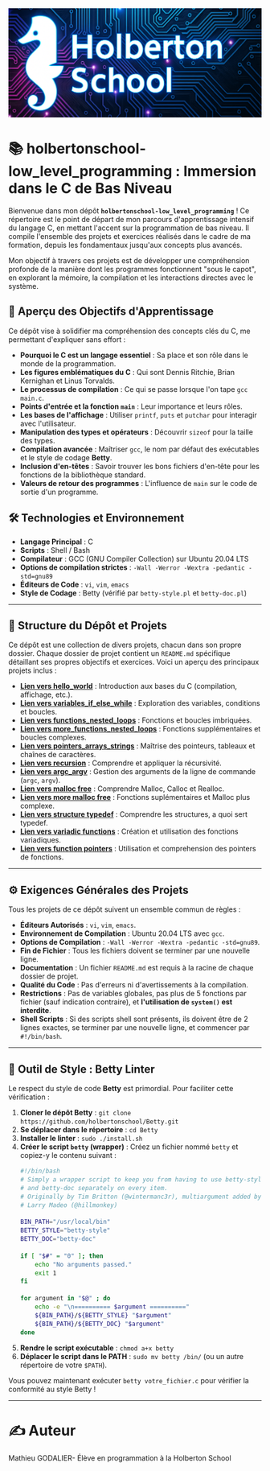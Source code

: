 <img src= "https://github.com/Mathieu7483/Aiko78-Photgraphy/blob/main/holberton%20modif.png">

# 📚 holbertonschool-low_level_programming : Immersion dans le C de Bas Niveau

Bienvenue dans mon dépôt **`holbertonschool-low_level_programming`** ! Ce répertoire est le point de départ de mon parcours d'apprentissage intensif du langage C, en mettant l'accent sur la programmation de bas niveau. Il compile l'ensemble des projets et exercices réalisés dans le cadre de ma formation, depuis les fondamentaux jusqu'aux concepts plus avancés.

Mon objectif à travers ces projets est de développer une compréhension profonde de la manière dont les programmes fonctionnent "sous le capot", en explorant la mémoire, la compilation et les interactions directes avec le système.

## 🎯 Aperçu des Objectifs d'Apprentissage

Ce dépôt vise à solidifier ma compréhension des concepts clés du C, me permettant d'expliquer sans effort :

* **Pourquoi le C est un langage essentiel** : Sa place et son rôle dans le monde de la programmation.
* **Les figures emblématiques du C** : Qui sont Dennis Ritchie, Brian Kernighan et Linus Torvalds.
* **Le processus de compilation** : Ce qui se passe lorsque l'on tape `gcc main.c`.
* **Points d'entrée et la fonction `main`** : Leur importance et leurs rôles.
* **Les bases de l'affichage** : Utiliser `printf`, `puts` et `putchar` pour interagir avec l'utilisateur.
* **Manipulation des types et opérateurs** : Découvrir `sizeof` pour la taille des types.
* **Compilation avancée** : Maîtriser `gcc`, le nom par défaut des exécutables et le style de codage **Betty**.
* **Inclusion d'en-têtes** : Savoir trouver les bons fichiers d'en-tête pour les fonctions de la bibliothèque standard.
* **Valeurs de retour des programmes** : L'influence de `main` sur le code de sortie d'un programme.

## 🛠️ Technologies et Environnement

* **Langage Principal** : C
* **Scripts** : Shell / Bash
* **Compilateur** : GCC (GNU Compiler Collection) sur Ubuntu 20.04 LTS
* **Options de compilation strictes** : `-Wall -Werror -Wextra -pedantic -std=gnu89`
* **Éditeurs de Code** : `vi`, `vim`, `emacs`
* **Style de Codage** : Betty (vérifié par `betty-style.pl` et `betty-doc.pl`)

---

## 📂 Structure du Dépôt et Projets

Ce dépôt est une collection de divers projets, chacun dans son propre dossier. Chaque dossier de projet contient un `README.md` spécifique détaillant ses propres objectifs et exercices. Voici un aperçu des principaux projets inclus :

* **[Lien vers hello_world](https://github.com/Mathieu7483/holbertonschool-low_level_programming/tree/main/hello_world)** : Introduction aux bases du C (compilation, affichage, etc.).
* **[Lien vers variables_if_else_while](https://github.com/Mathieu7483/holbertonschool-low_level_programming/tree/main/variables_if_else_while)** : Exploration des variables, conditions et boucles.
* **[Lien vers functions_nested_loops](https://github.com/Mathieu7483/holbertonschool-low_level_programming/tree/main/functions_nested_loops)** : Fonctions et boucles imbriquées.
* **[Lien vers more_functions_nested_loops](https://github.com/Mathieu7483/holbertonschool-low_level_programming/tree/main/more_functions_nested_loops)** : Fonctions supplémentaires et boucles complexes.
* **[Lien vers pointers_arrays_strings](https://github.com/Mathieu7483/holbertonschool-low_level_programming/tree/main/pointers_arrays_strings)** : Maîtrise des pointeurs, tableaux et chaînes de caractères.
* **[Lien vers recursion](https://github.com/Mathieu7483/holbertonschool-low_level_programming/tree/main/recursion)** : Comprendre et appliquer la récursivité.
* **[Lien vers argc_argv](https://github.com/Mathieu7483/holbertonschool-low_level_programming/tree/main/argc_argv)** : Gestion des arguments de la ligne de commande (`argc`, `argv`).
* **[Lien vers malloc free](https://github.com/Mathieu7483/holbertonschool-low_level_programming/tree/main/malloc_free)** : Comprendre Malloc, Calloc et Realloc.
* **[Lien vers more malloc free](https://github.com/Mathieu7483/holbertonschool-low_level_programming/tree/main/more_malloc_free)** : Fonctions suplémentaires et Malloc plus complexe.
* **[Lien vers structure typedef](https://github.com/Mathieu7483/holbertonschool-low_level_programming/tree/main/structures_typedef)** : Comprendre les structures, a quoi sert typedef.
* **[Lien vers variadic functions](https://github.com/Mathieu7483/holbertonschool-low_level_programming/tree/main/variadic_functions)** : Création et utilisation des fonctions variadiques.
* **[Lien vers function pointers](https://github.com/Mathieu7483/holbertonschool-low_level_programming/tree/main/function_pointers)** : Utilisation et comprehension des pointers de fonctions.

---

## ⚙️ Exigences Générales des Projets

Tous les projets de ce dépôt suivent un ensemble commun de règles :

* **Éditeurs Autorisés** : `vi`, `vim`, `emacs`.
* **Environnement de Compilation** : Ubuntu 20.04 LTS avec `gcc`.
* **Options de Compilation** : `-Wall -Werror -Wextra -pedantic -std=gnu89`.
* **Fin de Fichier** : Tous les fichiers doivent se terminer par une nouvelle ligne.
* **Documentation** : Un fichier `README.md` est requis à la racine de chaque dossier de projet.
* **Qualité du Code** : Pas d'erreurs ni d'avertissements à la compilation.
* **Restrictions** : Pas de variables globales, pas plus de 5 fonctions par fichier (sauf indication contraire), et **l'utilisation de `system()` est interdite**.
* **Shell Scripts** : Si des scripts shell sont présents, ils doivent être de 2 lignes exactes, se terminer par une nouvelle ligne, et commencer par `#!/bin/bash`.

---

## 🧹 Outil de Style : Betty Linter

Le respect du style de code **Betty** est primordial. Pour faciliter cette vérification :

1.  **Cloner le dépôt Betty** : `git clone https://github.com/holbertonschool/Betty.git`
2.  **Se déplacer dans le répertoire** : `cd Betty`
3.  **Installer le linter** : `sudo ./install.sh`
4.  **Créer le script `betty` (wrapper)** : Créez un fichier nommé `betty` et copiez-y le contenu suivant :
    ```bash
    #!/bin/bash
    # Simply a wrapper script to keep you from having to use betty-style
    # and betty-doc separately on every item.
    # Originally by Tim Britton (@wintermanc3r), multiargument added by
    # Larry Madeo (@hillmonkey)

    BIN_PATH="/usr/local/bin"
    BETTY_STYLE="betty-style"
    BETTY_DOC="betty-doc"

    if [ "$#" = "0" ]; then
        echo "No arguments passed."
        exit 1
    fi

    for argument in "$@" ; do
        echo -e "\n========== $argument =========="
        ${BIN_PATH}/${BETTY_STYLE} "$argument"
        ${BIN_PATH}/${BETTY_DOC} "$argument"
    done
    ```
5.  **Rendre le script exécutable** : `chmod a+x betty`
6.  **Déplacer le script dans le PATH** : `sudo mv betty /bin/` (ou un autre répertoire de votre `$PATH`).

Vous pouvez maintenant exécuter `betty votre_fichier.c` pour vérifier la conformité au style Betty !

---

# ✍️ Auteur
Mathieu GODALIER- Élève en programmation à la Holberton School
